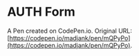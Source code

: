 # AUTH Form

A Pen created on CodePen.io. Original URL: [https://codepen.io/madjank/pen/mQPyPo](https://codepen.io/madjank/pen/mQPyPo).


